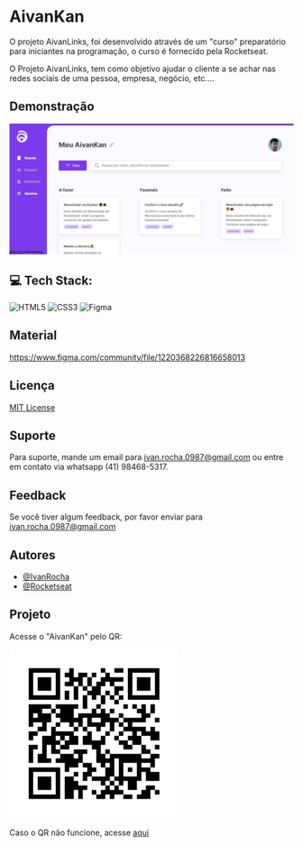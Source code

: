 # AivanKan

O projeto AivanLinks, foi desenvolvido através de um "curso" preparatório para iniciantes na programação, o curso é fornecido pela Rocketseat.

O Projeto AivanLinks, tem como objetivo ajudar o cliente a se achar nas redes sociais de uma pessoa, empresa, negócio, etc....

## Demonstração

![App Screenshot](./assets/capa.jpg)


## 💻 Tech Stack:
 ![HTML5](https://img.shields.io/badge/html5-%23E34F26.svg?style=flat&logo=html5&logoColor=white) 
 ![CSS3](https://img.shields.io/badge/css3-%231572B6.svg?style=flat&logo=css3&logoColor=white) 
 ![Figma](https://img.shields.io/badge/figma-%23F24E1E.svg?style=flat&logo=figma&logoColor=white)

## Material

https://www.figma.com/community/file/1220368226816658013

## Licença

[MIT License](https://choosealicense.com/licenses/mit/)

## Suporte

Para suporte, mande um email para ivan.rocha.0987@gmail.com ou entre em contato via whatsapp (41) 98468-5317.

## Feedback

Se você tiver algum feedback, por favor enviar para ivan.rocha.0987@gmail.com

## Autores

- [@IvanRocha](https://www.github.com/ivanrocha10)
- [@Rocketseat](https://github.com/Rocketseat)

## Projeto

<p>
  Acesse o "AivanKan" pelo QR:
</p>
  <img src="./assets/qrcode.png/" alt="qrcode" class="capa">

Caso o QR não funcione, acesse <a href="https://ivanrocha10.github.io/AivanKan/">aqui</a>